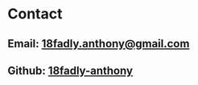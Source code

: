 # Contact

## Email: [18fadly.anthony@gmail.com](mailto:18fadly.anthony@gmail.com)

## Github: [18fadly-anthony](https://github.com/18fadly-anthony)
